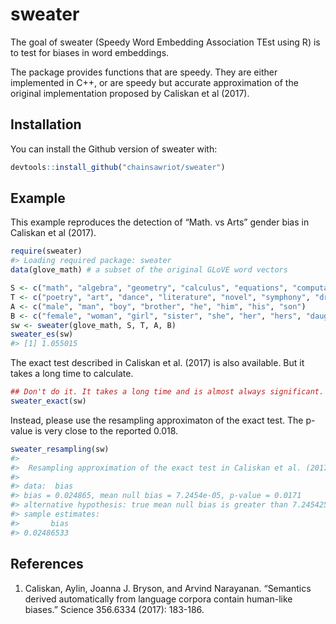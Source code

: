 
<!-- README.md is generated from README.Rmd. Please edit that file -->

# sweater

<!-- badges: start -->

<!-- badges: end -->

The goal of sweater (Speedy Word Embedding Association TEst using R) is
to test for biases in word embeddings.

The package provides functions that are speedy. They are either
implemented in C++, or are speedy but accurate approximation of the
original implementation proposed by Caliskan et al (2017).

## Installation

You can install the Github version of sweater with:

``` r
devtools::install_github("chainsawriot/sweater")
```

## Example

This example reproduces the detection of “Math. vs Arts” gender bias in
Caliskan et al (2017).

``` r
require(sweater)
#> Loading required package: sweater
data(glove_math) # a subset of the original GLoVE word vectors

S <- c("math", "algebra", "geometry", "calculus", "equations", "computation", "numbers", "addition")
T <- c("poetry", "art", "dance", "literature", "novel", "symphony", "drama", "sculpture")
A <- c("male", "man", "boy", "brother", "he", "him", "his", "son")
B <- c("female", "woman", "girl", "sister", "she", "her", "hers", "daughter")
sw <- sweater(glove_math, S, T, A, B)
sweater_es(sw)
#> [1] 1.055015
```

The exact test described in Caliskan et al. (2017) is also available.
But it takes a long time to calculate.

``` r
## Don't do it. It takes a long time and is almost always significant.
sweater_exact(sw)
```

Instead, please use the resampling approximaton of the exact test. The
p-value is very close to the reported 0.018.

``` r
sweater_resampling(sw)
#> 
#>  Resampling approximation of the exact test in Caliskan et al. (2017)
#> 
#> data:  bias
#> bias = 0.024865, mean null bias = 7.2454e-05, p-value = 0.0171
#> alternative hypothesis: true mean null bias is greater than 7.245425e-05
#> sample estimates:
#>       bias 
#> 0.02486533
```

## References

1.  Caliskan, Aylin, Joanna J. Bryson, and Arvind Narayanan. “Semantics
    derived automatically from language corpora contain human-like
    biases.” Science 356.6334 (2017): 183-186.

